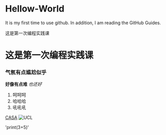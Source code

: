 # Hellow-World
It is my first time to use github.
In addition, I am reading the GitHub Guides.

这是第一次编程实践课

# 这是第一次编程实践课

### 气氛有点尴尬似乎

**好像有点难**
*也还好*



1) 呵呵呵
2) 哈哈哈
3) 吼吼吼
 
[CASA](https://www.ucl.ac.uk/bartlett/casa/)
![UCL](https://image.baidu.com/search/detail?ct=503316480&z=undefined&tn=baiduimagedetail&ipn=d&word=ucl%20CASA&step_word=&ie=utf-8&in=&cl=2&lm=-1&st=undefined&hd=undefined&latest=undefined&copyright=undefined&cs=2707103792,3187498654&os=3047539861,173538224&simid=4161318112,445576462&pn=0&rn=1&di=2640&ln=203&fr=&fmq=1602145035435_R&fm=&ic=undefined&s=undefined&se=&sme=&tab=0&width=undefined&height=undefined&face=undefined&is=0,0&istype=0&ist=&jit=&bdtype=0&spn=0&pi=0&gsm=0&objurl=http%3A%2F%2Fwww.huashen-edu.com%2Fuserfiles%2F20120612_112940_129.jpg&rpstart=0&rpnum=0&adpicid=0&force=undefined&ctd=1602145045714^3_1007X678%1)

'print(3+5)'

